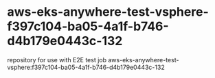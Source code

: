# aws-eks-anywhere-test-vsphere-f397c104-ba05-4a1f-b746-d4b179e0443c-132
repository for use with E2E test job aws-eks-anywhere-test-vsphere:f397c104-ba05-4a1f-b746-d4b179e0443c-132

